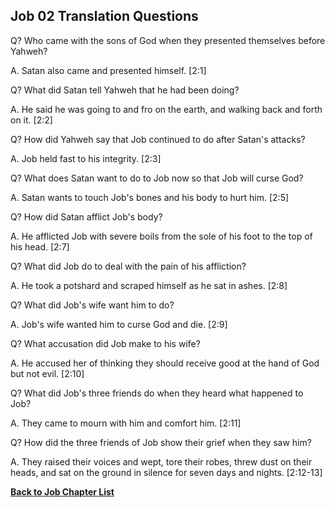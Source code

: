 ## Job 02 Translation Questions ##

Q? Who came with the sons of God when they presented themselves before Yahweh?

A. Satan also came and presented himself. [2:1]

Q? What did Satan tell Yahweh that he had been doing?

A. He said he was going to and fro on the earth, and walking back and forth on it. [2:2]

Q? How did Yahweh say that Job continued to do after Satan's attacks?

A. Job held fast to his integrity. [2:3]

Q? What does Satan want to do to Job now so that Job will curse God?

A. Satan wants to touch Job's bones and his body to hurt him. [2:5]

Q? How did Satan afflict Job's body?

A. He afflicted Job with severe boils from the sole of his foot to the top of his head. [2:7]

Q? What did Job do to deal with the pain of his affliction?

A. He took a potshard and scraped himself as he sat in ashes. [2:8]

Q? What did Job's wife want him to do?

A. Job's wife wanted him to curse God and die. [2:9]

Q? What accusation did Job make to his wife?

A. He accused her of thinking they should receive good at the hand of God but not evil. [2:10]

Q? What did Job's three friends do when they heard what happened to Job?

A. They came to mourn with him and comfort him. [2:11]

Q? How did the three friends of Job show their grief when they saw him?

A. They raised their voices and wept, tore their robes, threw dust on their heads, and sat on the ground in silence for seven days and nights. [2:12-13]

__[Back to Job Chapter List](./)__

